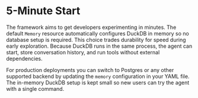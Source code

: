 # 5-Minute Start

The framework aims to get developers experimenting in minutes. The default `Memory` resource automatically configures DuckDB in memory so no database setup is required. This choice trades durability for speed during early exploration. Because DuckDB runs in the same process, the agent can start, store conversation history, and run tools without external dependencies.

For production deployments you can switch to Postgres or any other supported backend by updating the `memory` configuration in your YAML file. The in-memory DuckDB setup is kept small so new users can try the agent with a single command.
